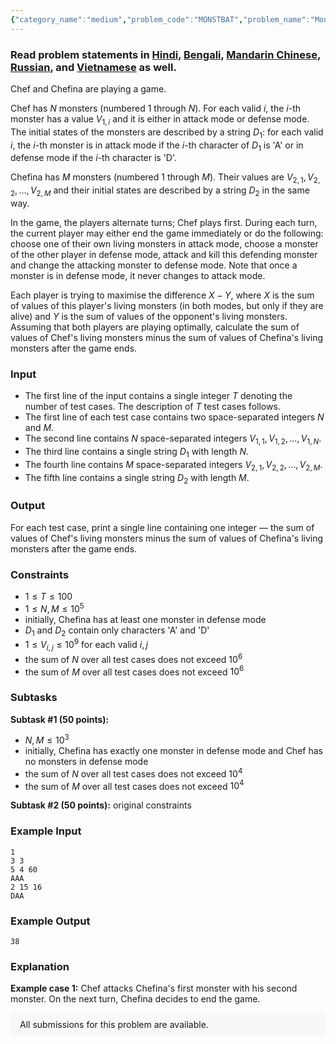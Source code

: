 ```yaml
---
{"category_name":"medium","problem_code":"MONSTBAT","problem_name":"Monsters Battle","problemComponents":{"constraints":"","constraintsState":false,"subtasks":"","subtasksState":false,"inputFormat":"","inputFormatState":false,"outputFormat":"","outputFormatState":false,"sampleTestCases":{"0":{"id":1,"input":"1\r\n3 3\r\n5 4 60\r\nAAA\r\n2 15 16\r\nDAA","output":38,"explanation":"**Example case 1:** Chef attacks Chefina\u0027s first monster with his second monster. On the next turn, Chefina decides to end the game.","isDeleted":false}}},"video_editorial_url":"","languages_supported":{"0":"CPP14","1":"C","2":"JAVA","3":"PYTH 3.6","4":"CPP17","5":"PYTH","6":"PYP3","7":"CS2","8":"ADA","9":"PYPY","10":"TEXT","11":"PAS fpc","12":"NODEJS","13":"RUBY","14":"PHP","15":"GO","16":"HASK","17":"TCL","18":"PERL","19":"SCALA","20":"LUA","21":"kotlin","22":"BASH","23":"JS","24":"LISP sbcl","25":"rust","26":"PAS gpc","27":"BF","28":"CLOJ","29":"R","30":"D","31":"CAML","32":"FORT","33":"ASM","34":"swift","35":"FS","36":"WSPC","37":"LISP clisp","38":"SQL","39":"SCM guile","40":"PERL6","41":"ERL","42":"CLPS","43":"ICK","44":"NICE","45":"PRLG","46":"ICON","47":"COB","48":"SCM chicken","49":"PIKE","50":"SCM qobi","51":"ST","52":"NEM"},"max_timelimit":2,"source_sizelimit":50000,"problem_author":"admin3","problem_tester":null,"date_added":"28-02-2020","tags":{"0":"admin3","1":"easy","2":"game","3":"ltime81","4":"recursion","5":"tmwilliamlin"},"problem_difficulty_level":"Easy-Medium","best_tag":"Game Theory","editorial_url":"https://discuss.codechef.com/problems/MONSTBAT","time":{"view_start_date":1582995602,"submit_start_date":1582995602,"visible_start_date":1582995602,"end_date":1735669800},"is_direct_submittable":false,"problemDiscussURL":"https://discuss.codechef.com/search?q=MONSTBAT","is_proctored":false,"visitedContests":{},"layout":"problem"}
---
```

### Read problem statements in [Hindi](https://www.codechef.com/download/translated/LTIME81/hindi/MONSTBAT.pdf), [Bengali](https://www.codechef.com/download/translated/LTIME81/bengali/MONSTBAT.pdf), [Mandarin Chinese](https://www.codechef.com/download/translated/LTIME81/mandarin/MONSTBAT.pdf), [Russian](https://www.codechef.com/download/translated/LTIME81/russian/MONSTBAT.pdf), and [Vietnamese](https://www.codechef.com/download/translated/LTIME81/vietnamese/MONSTBAT.pdf) as well.

Chef and Chefina are playing a game.

Chef has $N$ monsters (numbered $1$ through $N$). For each valid $i$, the $i$-th monster has a value $V_{1,i}$ and it is either in attack mode or defense mode. The initial states of the monsters are described by a string $D_1$: for each valid $i$, the $i$-th monster is in attack mode if the $i$-th character of $D_1$ is 'A' or in defense mode if the $i$-th character is 'D'.

Chefina has $M$ monsters (numbered $1$ through $M$). Their values are $V_{2,1}, V_{2,2}, \ldots, V_{2,M}$ and their initial states are described by a string $D_2$ in the same way.

In the game, the players alternate turns; Chef plays first. During each turn, the current player may either end the game immediately or do the following: choose one of their own living monsters in attack mode, choose a monster of the other player in defense mode, attack and kill this defending monster and change the attacking monster to defense mode. Note that once a monster is in defense mode, it never changes to attack mode.

Each player is trying to maximise the difference $X-Y$, where $X$ is the sum of values of this player's living monsters (in both modes, but only if they are alive) and $Y$ is the sum of values of the opponent's living monsters. Assuming that both players are playing optimally, calculate the sum of values of Chef's living monsters minus the sum of values of Chefina's living monsters after the game ends.

### Input
- The first line of the input contains a single integer $T$ denoting the number of test cases. The description of $T$ test cases follows.
- The first line of each test case contains two space-separated integers $N$ and $M$.
- The second line contains $N$ space-separated integers $V_{1,1}, V_{1,2}, \ldots, V_{1,N}$.
- The third line contains a single string $D_1$ with length $N$.
- The fourth line contains $M$ space-separated integers $V_{2,1}, V_{2,2}, \ldots, V_{2,M}$.
- The fifth line contains a single string $D_2$ with length $M$.

### Output
For each test case, print a single line containing one integer ― the sum of values of Chef's living monsters minus the sum of values of Chefina's living monsters after the game ends.

### Constraints
- $1 \le T \le 100$
- $1 \le N, M \le 10^5$
- initially, Chefina has at least one monster in defense mode
- $D_1$ and $D_2$ contain only characters 'A' and 'D'
- $1 \le V_{i,j} \le 10^9$ for each valid $i, j$
- the sum of $N$ over all test cases does not exceed $10^6$
- the sum of $M$ over all test cases does not exceed $10^6$

### Subtasks
**Subtask #1 (50 points):**
- $N, M \le 10^3$
- initially, Chefina has exactly one monster in defense mode and Chef has no monsters in defense mode
- the sum of $N$ over all test cases does not exceed $10^4$
- the sum of $M$ over all test cases does not exceed $10^4$

**Subtask #2 (50 points):** original constraints

### Example Input
```
1
3 3
5 4 60
AAA
2 15 16
DAA
```

### Example Output
```
38
```

### Explanation
**Example case 1:** Chef attacks Chefina's first monster with his second monster. On the next turn, Chefina decides to end the game.

<aside style='background: #f8f8f8;padding: 10px 15px;'><div>All submissions for this problem are available.</div></aside>